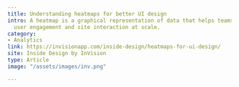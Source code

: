 ```yaml
---
title: Understanding heatmaps for better UI design
intro: A heatmap is a graphical representation of data that helps teams visualize
  user engagement and site interaction at scale.
category:
- Analytics
link: https://invisionapp.com/inside-design/heatmaps-for-ui-design/
site: Inside Design by InVision
type: Article
image: "/assets/images/inv.png"

---
```

